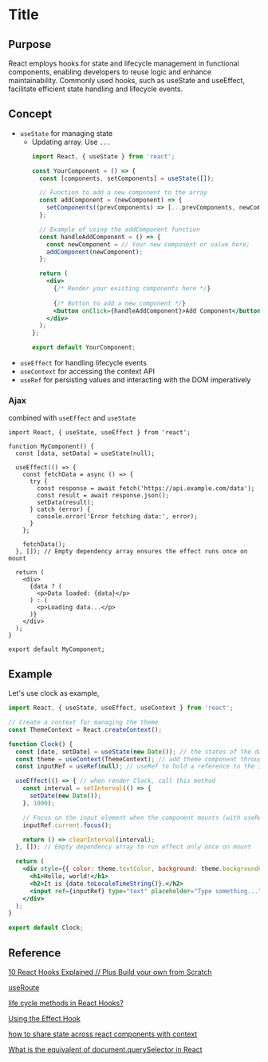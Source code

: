 # Title

## Purpose

React employs hooks for state and lifecycle management in functional components, enabling developers to reuse logic and enhance maintainability. Commonly used hooks, such as useState and useEffect, facilitate efficient state handling and lifecycle events.

## Concept

* `useState` for managing state
  * Updating array. Use `...`
    ```jsx
    import React, { useState } from 'react';

    const YourComponent = () => {
      const [components, setComponents] = useState([]);
    
      // Function to add a new component to the array
      const addComponent = (newComponent) => {
        setComponents((prevComponents) => [...prevComponents, newComponent]);
      };
    
      // Example of using the addComponent function
      const handleAddComponent = () => {
        const newComponent = // Your new component or value here;
        addComponent(newComponent);
      };
    
      return (
        <div>
          {/* Render your existing components here */}
          
          {/* Button to add a new component */}
          <button onClick={handleAddComponent}>Add Component</button>
        </div>
      );
    };
    
    export default YourComponent;
    ```
* `useEffect` for handling lifecycle events
* `useContext` for accessing the context API
* `useRef` for persisting values and interacting with the DOM imperatively

### Ajax

combined with `useEffect` and `useState`

```JSX
import React, { useState, useEffect } from 'react';

function MyComponent() {
  const [data, setData] = useState(null);

  useEffect(() => {
    const fetchData = async () => {
      try {
        const response = await fetch('https://api.example.com/data');
        const result = await response.json();
        setData(result);
      } catch (error) {
        console.error('Error fetching data:', error);
      }
    };

    fetchData();
  }, []); // Empty dependency array ensures the effect runs once on mount

  return (
    <div>
      {data ? (
        <p>Data loaded: {data}</p>
      ) : (
        <p>Loading data...</p>
      )}
    </div>
  );
}

export default MyComponent;
```

## Example

Let's use clock as example,

```jsx
import React, { useState, useEffect, useContext } from 'react';

// Create a context for managing the theme
const ThemeContext = React.createContext();

function Clock() {
  const [date, setDate] = useState(new Date()); // the states of the date and setDate method defined by useState
  const theme = useContext(ThemeContext); // add theme component through ThemeContext
  const inputRef = useRef(null); // useRef to hold a reference to the input element

  useEffect(() => { // when render Clock, call this method
    const interval = setInterval(() => {
      setDate(new Date());
    }, 1000);

    // Focus on the input element when the component mounts (with useRef, it can find this component)
    inputRef.current.focus();

    return () => clearInterval(interval);
  }, []); // Empty dependency array to run effect only once on mount

  return (
    <div style={{ color: theme.textColor, background: theme.backgroundColor }}>
      <h1>Hello, world!</h1>
      <h2>It is {date.toLocaleTimeString()}.</h2>
      <input ref={inputRef} type="text" placeholder="Type something..." />
    </div>
  );
}

export default Clock;
```

## Reference

[10 React Hooks Explained // Plus Build your own from Scratch](https://www.youtube.com/watch?v=TNhaISOUy6Q)

[useRoute](https://blog.logrocket.com/how-react-hooks-can-replace-react-router/)

[life cycle methods in React Hooks?](https://stackoverflow.com/questions/53464595/how-to-use-componentwillmount-in-react-hooks)

[Using the Effect Hook](https://reactjs.org/docs/hooks-effect.html)

[how to share state across react components with context](https://www.digitalocean.com/community/tutorials/how-to-share-state-across-react-components-with-context)

[What is the equivalent of document.querySelector in React](https://bobbyhadz.com/blog/react-document-queryselector)
